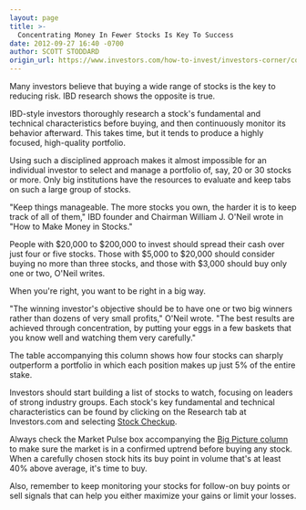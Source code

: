 ```yaml
---
layout: page
title: >-
  Concentrating Money In Fewer Stocks Is Key To Success
date: 2012-09-27 16:40 -0700
author: SCOTT STODDARD
origin_url: https://www.investors.com/how-to-invest/investors-corner/concentration-is-key-to-investment-success/
---
```


Many investors believe that buying a wide range of stocks is the key to reducing risk. IBD research shows the opposite is true.

IBD-style investors thoroughly research a stock's fundamental and technical characteristics before buying, and then continuously monitor its behavior afterward. This takes time, but it tends to produce a highly focused, high-quality portfolio.

Using such a disciplined approach makes it almost impossible for an individual investor to select and manage a portfolio of, say, 20 or 30 stocks or more. Only big institutions have the resources to evaluate and keep tabs on such a large group of stocks.

"Keep things manageable. The more stocks you own, the harder it is to keep track of all of them," IBD founder and Chairman William J. O'Neil wrote in "How to Make Money in Stocks."

People with \$20,000 to \$200,000 to invest should spread their cash over just four or five stocks. Those with \$5,000 to \$20,000 should consider buying no more than three stocks, and those with \$3,000 should buy only one or two, O'Neil writes.

When you're right, you want to be right in a big way.

"The winning investor's objective should be to have one or two big winners rather than dozens of very small profits," O'Neil wrote. "The best results are achieved through concentration, by putting your eggs in a few baskets that you know well and watching them very carefully."

The table accompanying this column shows how four stocks can sharply outperform a portfolio in which each position makes up just 5% of the entire stake.

Investors should start building a list of stocks to watch, focusing on leaders of strong industry groups. Each stock's key fundamental and technical characteristics can be found by clicking on the Research tab at Investors.com and selecting [Stock Checkup](http://research.investors.com/stock-checkup).

Always check the Market Pulse box accompanying the [Big Picture column](http://news.investors.com/investing/big-picture.htm) to make sure the market is in a confirmed uptrend before buying any stock. When a carefully chosen stock hits its buy point in volume that's at least 40% above average, it's time to buy.

Also, remember to keep monitoring your stocks for follow-on buy points or sell signals that can help you either maximize your gains or limit your losses.
